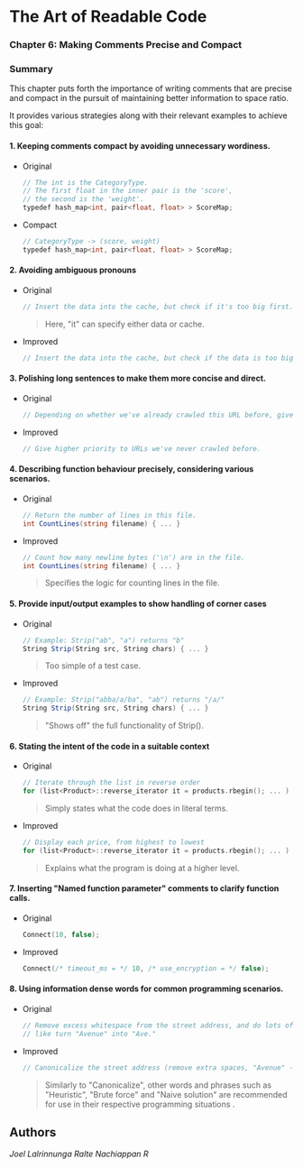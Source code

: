 # The Art of Readable Code
### Chapter 6: Making Comments Precise and Compact
### Summary

This chapter puts forth the importance of writing comments that are precise and compact in the pursuit of maintaining better information to space ratio.

It provides various strategies along with their relevant examples to achieve this goal:

#### 1. Keeping comments compact by avoiding unnecessary wordiness.
- Original 

    ```csharp
    // The int is the CategoryType.
    // The first float in the inner pair is the 'score',
    // the second is the 'weight'.
    typedef hash_map<int, pair<float, float> > ScoreMap;
    ```
- Compact
    ```csharp
    // CategoryType -> (score, weight)
    typedef hash_map<int, pair<float, float> > ScoreMap;
    ```
#### 2. Avoiding ambiguous pronouns
- Original
    ```csharp
    // Insert the data into the cache, but check if it's too big first.
    ```
    > Here, "it" can specify either data or cache.

- Improved
    ```csharp
    // Insert the data into the cache, but check if the data is too big first.
    ```
#### 3. Polishing long sentences to make them more concise and direct.
- Original

    ```csharp
    // Depending on whether we've already crawled this URL before, give it a different priority.
    ```
- Improved
    ```csharp
    // Give higher priority to URLs we've never crawled before.
    ```
#### 4. Describing function behaviour precisely, considering various scenarios.
- Original

    ```csharp
    // Return the number of lines in this file.
    int CountLines(string filename) { ... }
    ```
- Improved
    ```csharp
    // Count how many newline bytes ('\n') are in the file.
    int CountLines(string filename) { ... }
    ```
    > Specifies the logic for counting lines in the file.

#### 5. Provide input/output examples to show handling of corner cases
- Original
    ```csharp
    // Example: Strip("ab", "a") returns "b"
    String Strip(String src, String chars) { ... }
    ```
    > Too simple of a test case.
    
- Improved
    ```csharp
    // Example: Strip("abba/a/ba", "ab") returns "/a/"
    String Strip(String src, String chars) { ... }
    ```
    > "Shows off" the full functionality of Strip().
    
#### 6. Stating the intent of the code in a suitable context
- Original
    ```cpp
    // Iterate through the list in reverse order
    for (list<Product>::reverse_iterator it = products.rbegin(); ... )
    ```
    > Simply states what the code does in literal terms.
    
- Improved
    ```cpp
    // Display each price, from highest to lowest
    for (list<Product>::reverse_iterator it = products.rbegin(); ... )
    ```
    > Explains what the program is doing at a higher level.

#### 7. Inserting "Named function parameter" comments to clarify function calls.
- Original

    ```cpp
    Connect(10, false);
    ```
- Improved

    ```cpp
    Connect(/* timeout_ms = */ 10, /* use_encryption = */ false);
    ```

#### 8. Using information dense words for common programming scenarios.
- Original

    ```cpp
    // Remove excess whitespace from the street address, and do lots of other cleanup
    // like turn "Avenue" into "Ave."
    ```
- Improved
    ```cpp
    // Canonicalize the street address (remove extra spaces, "Avenue" -> "Ave.")
    ```
    > Similarly to "Canonicalize", other words and phrases such as "Heuristic", "Brute force" and "Naive solution" are recommended for use in their respective programming situations .

## Authors

*Joel Lalrinnunga Ralte*
*Nachiappan R*





